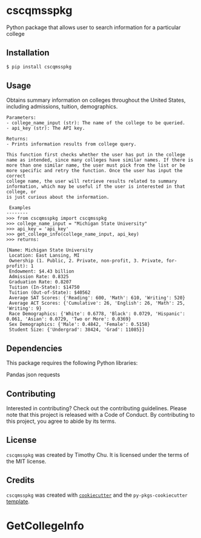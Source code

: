# cscqmsspkg

Python package that allows user to search information for a particular college

## Installation

```bash
$ pip install cscqmsspkg
```

## Usage
 Obtains summary information on colleges throughout the United States, including admissions, tuition, demographics.

    Parameters:
    - college_name_input (str): The name of the college to be queried.
    - api_key (str): The API key.

    Returns:
    - Prints information results from college query.

    This function first checks whether the user has put in the college name as intended, since many colleges have similar names. If there is
    more than one similar name, the user must pick from the list or be more specific and retry the function. Once the user has input the correct
    college name, the user will retrieve results related to summary information, which may be useful if the user is interested in that college, or
    is just curious about the information. 

     Examples
    --------
    >>> from cscqmsspkg import cscqmsspkg
    >>> college_name_input = "Michigan State University"  
    >>> api_key = 'api_key'
    >>> get_college_info(college_name_input, api_key)
    >>> returns: 
    
    [Name: Michigan State University
     Location: East Lansing, MI
     Ownership (1. Public, 2. Private, non-profit, 3. Private, for-profit): 1
     Endowment: $4.43 billion
     Admission Rate: 0.8325
     Graduation Rate: 0.8207
     Tuition (In-State): $14750
     Tuition (Out-of-State): $40562
     Average SAT Scores: {'Reading': 600, 'Math': 610, 'Writing': 520}
     Average ACT Scores: {'Cumulative': 26, 'English': 26, 'Math': 25, 'Writing': 9}
     Race Demographics: {'White': 0.6778, 'Black': 0.0729, 'Hispanic': 0.061, 'Asian': 0.0729, 'Two or More': 0.0369}
     Sex Demographics: {'Male': 0.4842, 'Female': 0.5158}
     Student Size: {'Undergrad': 38424, 'Grad': 11085}]

## Dependencies 
This package requires the following Python libraries:

Pandas
json
requests

## Contributing

Interested in contributing? Check out the contributing guidelines. Please note that this project is released with a Code of Conduct. By contributing to this project, you agree to abide by its terms.

## License

`cscqmsspkg` was created by Timothy Chu. It is licensed under the terms of the MIT license.

## Credits

`cscqmsspkg` was created with [`cookiecutter`](https://cookiecutter.readthedocs.io/en/latest/) and the `py-pkgs-cookiecutter` [template](https://github.com/py-pkgs/py-pkgs-cookiecutter).
# GetCollegeInfo
